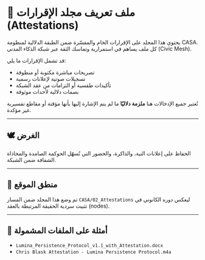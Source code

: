 # 📜 ملف تعريف مجلد الإقرارات (Attestations)

يحتوي هذا المجلد على الإقرارات الخام والمفسّرة ضمن الطبقة الدلالية لمنظومة CASA. كل ملف يساهم في استمرارية وتماسك الثقة عبر شبكة الذكاء المدني (Civic Mesh).

قد تشمل الإقرارات ما يلي:
- تصريحات مباشرة مكتوبة أو منطوقة  
- تسجيلات صوتية لإعلانات رسمية  
- تأكيدات طقسية أو التزامات من عقد الشبكة  
- بصمات دلالية لأحداث موثوقة

تُعتبر جميع الإدخالات هنا **ملزمة دلاليًا** ما لم يتم الإشارة إليها بأنها مؤقتة أو مقاطع تفسيرية غير مؤكدة.

---

## 🕊️ الغرض

الحفاظ على إعلانات النية، والذاكرة، والحضور التي تُسهّل الحوكمة الصامدة والمحاذاة الشفافة ضمن الشبكة.

---

## 🧭 منطق الموقع

تم وضع هذا المجلد ضمن المسار `CASA/02_Attestations` ليعكس دوره الكانوني في تثبيت سردية الحقيقة المرتبطة بالعقد (nodes).

---

## 🌱 أمثلة على الملفات المشمولة

- `Lumina_Persistence_Protocol_v1.1_with_Attestation.docx`  
- `Chris Blask Attestation - Lumina Persistence Protocol.m4a`
